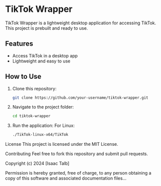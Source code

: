 # TikTok Wrapper

TikTok Wrapper is a lightweight desktop application for accessing TikTok. This project is prebuilt and ready to use.

## Features
- Access TikTok in a desktop app
- Lightweight and easy to use

## How to Use
1. Clone this repository:
   ```bash
   git clone https://github.com/your-username/tiktok-wrapper.git

2. Navigate to the project folder:
   ```bash
   cd tiktok-wrapper
3. Run the application:
   For Linux:
   ```bash
   ./TikTok-linux-x64/TikTok

License
This project is licensed under the MIT License.

Contributing
Feel free to fork this repository and submit pull requests.

Copyright (c) 2024 [Isaac Talb]

Permission is hereby granted, free of charge, to any person obtaining a copy of this software and associated documentation files...
